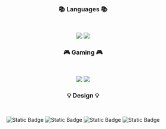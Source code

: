 <h3 align="center"><b>📚 Languages 📚</b></h3>
</br>
<p align="center">
<img src="https://img.shields.io/badge/c%23-%23239120.svg?style=for-the-badge&logo=c-sharp&logoColor=white"/>
<img src="https://img.shields.io/badge/c++-%2300599C.svg?style=for-the-badge&logo=c%2B%2B&logoColor=white"/>
</p>

<h3 align="center"><b>🎮 Gaming 🎮</b></h3>
</br>
<p align="center">
<img src="https://img.shields.io/badge/unity-%23000000.svg?style=for-the-badge&logo=unity&logoColor=white"/>
<img src="https://img.shields.io/badge/unrealengine-%23313131.svg?style=for-the-badge&logo=unrealengine&logoColor=white"/>
</p>

<h3 align="center"><b>💡 Design 💡</b></h3>
</br>
<p align="center">
<img alt="Static Badge" src="https://img.shields.io/badge/autodesk-maya?style=for-the-badge&logo=autodeskmaya&logoColor=black&logoSize=auto&color=37A5CC">
<img alt="Static Badge" src="https://img.shields.io/badge/adobe-aftereffects?style=for-the-badge&logo=adobeaftereffects&logoColor=black&logoSize=auto&color=9999FF">
<img alt="Static Badge" src="https://img.shields.io/badge/adobe-premierepro?style=for-the-badge&logo=adobepremierepro&logoColor=black&logoSize=auto&color=9999FF">
<img alt="Static Badge" src="https://img.shields.io/badge/adobe-photoshop?style=for-the-badge&logo=adobephotoshop&logoColor=black&logoSize=auto&color=31A8FF">




</p>

